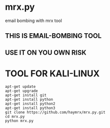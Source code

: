 # mrx.py
email bombing with mrx tool

## THIS IS EMAIL-BOMBING TOOL
## USE IT ON YOU OWN RISK

# TOOL FOR KALI-LINUX 

    apt-get update
    apt-get upgrade 
    apt-get install git
    apt-get install python
    apt-get install python2
    apt-get install python3
    git clone https://github.com/haymrx/mrx.py.git
    cd mrx.py
    python mrx.py    

